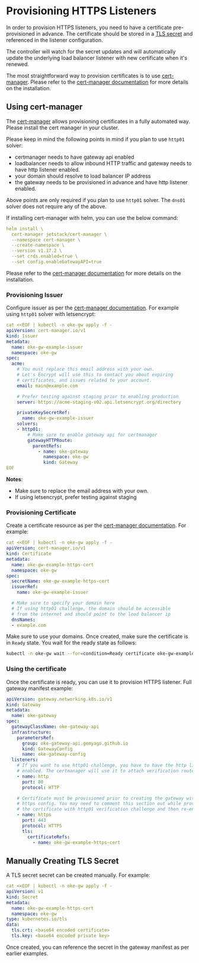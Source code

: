 # Provisioning HTTPS Listeners

In order to provision HTTPS listeners, you need to have a certificate pre-provisioned in advance.
The certificate should be stored in a [TLS secret](https://kubernetes.io/docs/concepts/configuration/secret/#tls-secrets) and referenced in the listener configuration.

The controller will watch for the secret updates and will automatically update the underlying load balancer listener with new certificate when it's renewed.

The most straightforward way to provision certificates is to use [cert-manager](https://cert-manager.io/). Please refer to the [cert-manager documentation](https://cert-manager.io/docs/installation/) for more details on the installation.

## Using cert-manager

The [cert-manager](https://cert-manager.io/) allows provisioning certificates in a fully automated way. Please install the cert manager in your cluster.

Please keep in mind the following points in mind if you plan to use `http01` solver:
* certmanager needs to have gateway api enabled
* loadbalancer needs to allow inbound HTTP traffic and gateway needs to have http listener enabled.
* your domain should resolve to load balancer IP address
* the gateway needs to be provisioned in advance and have http listener enabled.

Above points are only required if you plan to use `http01` solver. The `dns01` solver does not require any of the above.

If installing cert-manager with helm, you can use the below command:

```yaml
helm install \
  cert-manager jetstack/cert-manager \
  --namespace cert-manager \
  --create-namespace \
  --version v1.17.2 \
  --set crds.enabled=true \
  --set config.enableGatewayAPI=true
```

Please refer to the [cert-manager documentation](https://cert-manager.io/docs/installation/) for more details on the installation.

### Provisioning Issuer

Configure issuer as per the [cert-manager documentation](https://cert-manager.io/docs/configuration/). For example using `http01` solver with letsencrypt:

```yaml
cat <<EOF | kubectl -n oke-gw apply -f -
apiVersion: cert-manager.io/v1
kind: Issuer
metadata:
  name: oke-gw-example-issuer
  namespace: oke-gw
spec:
  acme:
    # You must replace this email address with your own.
    # Let's Encrypt will use this to contact you about expiring
    # certificates, and issues related to your account.
    email: main@example.com

    # Prefer testing against staging prior to enabling production
    server: https://acme-staging-v02.api.letsencrypt.org/directory

    privateKeySecretRef:
      name: oke-gw-example-issuer
    solvers:
    - http01:
        # Make sure to enable gateway api for certmanager
        gatewayHTTPRoute:
          parentRefs:
            - name: oke-gateway
              namespace: oke-gw
              kind: Gateway
EOF
```

**Notes**:
* Make sure to replace the email address with your own.
* If using letsencrypt, prefer testing against staging

### Provisioning Certificate

Create a certificate resource as per the [cert-manager documentation](https://cert-manager.io/docs/configuration/). For example:

```yaml
cat <<EOF | kubectl -n oke-gw apply -f -
apiVersion: cert-manager.io/v1
kind: Certificate
metadata:
  name: oke-gw-example-https-cert
  namespace: oke-gw
spec:
  secretName: oke-gw-example-https-cert
  issuerRef:
    name: oke-gw-example-issuer

  # Make sure to specify your domain here
  # If using http01 challenge, the domain should be accessible
  # from the internet and should point to the load balancer ip
  dnsNames:
  - example.com
```

Make sure to use your domains. Once created, make sure the certificate is in `Ready` state. You wait for the ready state as follows:

```bash
kubectl -n oke-gw wait --for=condition=Ready certificate oke-gw-example-https-cert
```

### Using the certificate

Once the certificate is ready, you can use it to provision HTTPS listener. Full gateway manifest example:

```yaml
apiVersion: gateway.networking.k8s.io/v1
kind: Gateway
metadata:
  name: oke-gateway
spec:
  gatewayClassName: oke-gateway-api
  infrastructure:
    parametersRef:
      group: oke-gateway-api.gemyago.github.io
      kind: GatewayConfig
      name: oke-gateway-config
  listeners:
    # If you want to use http01 challenge, you have to have the http listener
    # enabled. The certmanager will use it to attach verification routes.
    - name: http
      port: 80
      protocol: HTTP

    # Certificate must be provisioned prior to creating the gateway with
    # https config. You may need to comment this section out while provisioning
    # the certificate with http01 verification challenge and then re-enable it.
    - name: https
      port: 443
      protocol: HTTPS
      tls:
        certificateRefs:
          - name: oke-gw-example-https-cert
```

## Manually Creating TLS Secret

A TLS secret secret can be created manually. For example:

```yaml
cat <<EOF | kubectl -n oke-gw apply -f -
apiVersion: v1
kind: Secret
metadata:
  name: oke-gw-example-https-cert
  namespace: oke-gw
type: kubernetes.io/tls
data:
  tls.crt: <base64 encoded certificate>
  tls.key: <base64 encoded private key>
```

Once created, you can reference the secret in the gateway manifest as per earlier examples.